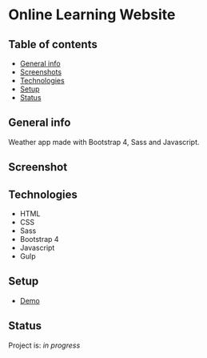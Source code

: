 # Online Learning Website

## Table of contents

- [General info](#general-info)
- [Screenshots](#screenshot)
- [Technologies](#technologies)
- [Setup](#setup)
- [Status](#status)

## General info

Weather app made with Bootstrap 4, Sass and Javascript.

## Screenshot

## Technologies

- HTML
- CSS
- Sass
- Bootstrap 4
- Javascript
- Gulp

## Setup

- [Demo]()

## Status

Project is: _in progress_
